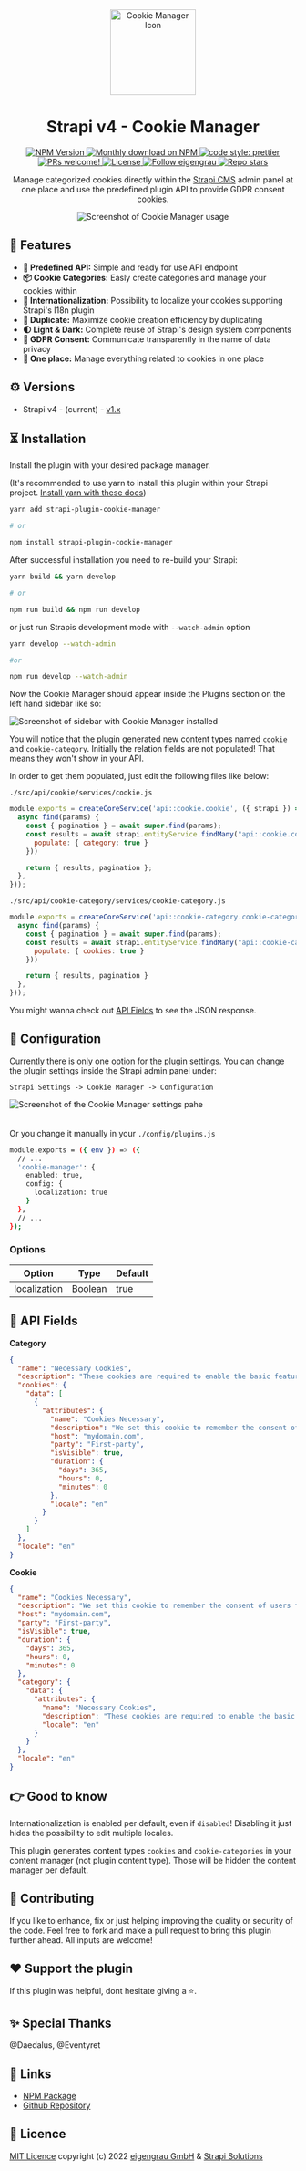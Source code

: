 <div align="center" width="150px">
  <img style="width: 150px; height: auto;" src="https://github.com/eigengrau-ch/strapi-plugin-cookie-manager/blob/main/public/plugin-icon-150.png" alt="Cookie Manager Icon" />
</div>

<div align="center">

  # Strapi v4 - Cookie Manager

  <p>
    <a href="https://www.npmjs.org/package/strapi-plugin-cookie-manager">
      <img src="https://img.shields.io/npm/v/strapi-plugin-cookie-manager.svg?style=plastic" alt="NPM Version" />
    </a>
    <a href="https://www.npmjs.org/package/strapi-plugin-cookie-manager">
      <img src="https://img.shields.io/npm/dt/strapi-plugin-cookie-manager.svg?style=plastic" alt="Monthly download on NPM" />
    </a>
    <a href="https://github.com/prettier/prettier" target="_blank" rel="noopener noreferrer">
      <img alt="code style: prettier" src="https://img.shields.io/badge/code_style-prettier-ff69b4.svg?style=plastic">
    </a>
    <a href="#-contributing">
      <img src="https://img.shields.io/badge/PRs-welcome-brightgreen.svg?style=plastic" alt="PRs welcome!" />
    </a>
    <a href="#-license">
      <img src="https://img.shields.io/github/license/eigengrau-ch/strapi-plugin-cookie-manager?style=plastic" alt="License" />
    </a>
    <a href="https://twitter.com/intent/follow?screen_name=eigengrau_ch" target="_blank" rel="noopener noreferrer">
      <img alt="Follow eigengrau" src="https://img.shields.io/twitter/follow/eigengrau_ch?color=%231DA1F2&label=follow%20me&style=plastic">
    </a>
    <a href="#">
      <img alt="Repo stars" src="https://img.shields.io/github/stars/eigengrau-ch/strapi-plugin-cookie-manager?color=white&label=Github&style=plastic">
    </a>
  </p>

  Manage categorized cookies directly within the [Strapi CMS](https://github.com/strapi/strapi) admin panel at one place and use the predefined plugin API to provide GDPR consent cookies.

  <img src="https://github.com/eigengrau-ch/strapi-plugin-cookie-manager/blob/main/public/plugin-usage.jpg" alt="Screenshot of Cookie Manager usage" />

</div>

## 🎉 Features

- **🥞 Predefined API:** Simple and ready for use API endpoint
- **📦 Cookie Categories:** Easly create categories and manage your cookies within
- **💬 Internationalization:** Possibility to localize your cookies supporting Strapi's I18n plugin
- **👥 Duplicate:** Maximize cookie creation efficiency by duplicating
- **🌓 Light & Dark:** Complete reuse of Strapi's design system components
- **📢 GDPR Consent:** Communicate transparently in the name of data privacy
- **📍 One place:** Manage everything related to cookies in one place


## ⚙️ Versions

- Strapi v4 - (current) - [v1.x](https://github.com/eigengrau-ch/strapi-plugin-cookie-manager)


## ⏳ Installation

Install the plugin with your desired package manager.

(It's recommended to use yarn to install this plugin within your Strapi project. [Install yarn with these docs](https://yarnpkg.com/lang/en/docs/install/))

```bash
yarn add strapi-plugin-cookie-manager

# or

npm install strapi-plugin-cookie-manager
```

After successful installation you need to re-build your Strapi:

```bash
yarn build && yarn develop

# or

npm run build && npm run develop
```

or just run Strapis development mode with `--watch-admin` option

```bash
yarn develop --watch-admin

#or

npm run develop --watch-admin
```

Now the Cookie Manager should appear inside the Plugins section on the left hand sidebar like so:

<img src="https://github.com/eigengrau-ch/strapi-plugin-cookie-manager/blob/main/public/plugin-sidebar.jpg" alt="Screenshot of sidebar with Cookie Manager installed" />

You will notice that the plugin generated new content types named `cookie` and `cookie-category`. Initially the relation fields are not populated! That means they won't show in your API.

In order to get them populated, just edit the following files like below:

`./src/api/cookie/services/cookie.js`
```javascript
module.exports = createCoreService('api::cookie.cookie', ({ strapi }) => ({
  async find(params) {
    const { pagination } = await super.find(params);
    const results = await strapi.entityService.findMany("api::cookie.cookie", Object.assign(params, {
      populate: { category: true }
    }))

    return { results, pagination };
  },
}));
```

`./src/api/cookie-category/services/cookie-category.js`
```javascript
module.exports = createCoreService('api::cookie-category.cookie-category', ({ strapi }) => ({
  async find(params) {
    const { pagination } = await super.find(params);
    const results = await strapi.entityService.findMany("api::cookie-category.cookie-category", Object.assign(params, {
      populate: { cookies: true }
    }))

    return { results, pagination }
  },
}));
```

You might wanna check out [API Fields](https://www.npmjs.com/package/strapi-plugin-cookie-manager#-api-fields) to see the JSON response.


## 🔧 Configuration

Currently there is only one option for the plugin settings. You can change the plugin settings inside the Strapi admin panel under:

`Strapi Settings -> Cookie Manager -> Configuration`

<img style="margin-bottom: 20px;" src="https://github.com/eigengrau-ch/strapi-plugin-cookie-manager/blob/main/public/plugin-settings.jpg" alt="Screenshot of the Cookie Manager settings pahe" />

Or you change it manually in your `./config/plugins.js`

```bash
module.exports = ({ env }) => ({
  // ...
  'cookie-manager': {
    enabled: true,
    config: {
      localization: true
    }
  },
  // ...
});
```

### Options

| Option           | Type             | Default |
| ---------------- | ---------------- | ------- |
| localization     | Boolean          | true    |

## 🔌 API Fields

**Category**
```json
{
  "name": "Necessary Cookies",
  "description": "These cookies are required to enable the basic features of this site, such as adjusting your consent preferences. These cookies do not share any personally identifiable data.",
  "cookies": {
    "data": [
      {
        "attributes": {
          "name": "Cookies Necessary",
          "description": "We set this cookie to remember the consent of users for the use of cookies in the \"Necessary\" category.",
          "host": "mydomain.com",
          "party": "First-party",
          "isVisible": true,
          "duration": {
            "days": 365,
            "hours": 0,
            "minutes": 0
          },
          "locale": "en"
        }
      }
    ]
  },
  "locale": "en"
}
```
**Cookie**
```json
{
  "name": "Cookies Necessary",
  "description": "We set this cookie to remember the consent of users for the use of cookies in the \"Necessary\" category.",
  "host": "mydomain.com",
  "party": "First-party",
  "isVisible": true,
  "duration": {
    "days": 365,
    "hours": 0,
    "minutes": 0
  },
  "category": {
    "data": {
      "attributes": {
        "name": "Necessary Cookies",
        "description": "These cookies are required to enable the basic features of this site, such as adjusting your consent preferences. These cookies do not share any personally identifiable data.",
        "locale": "en"
      }
    }
  },
  "locale": "en"
}
```

## 👉 Good to know

Internationalization is enabled per default, even if `disabled`! Disabling it just hides the possibility to edit multiple locales.

This plugin generates content types `cookies` and `cookie-categories` in your content manager (not plugin content type). Those will be hidden the content manager per default.


## 🤝 Contributing

If you like to enhance, fix or just helping improving the quality or security of the code. Feel free to fork and make a pull request to bring this plugin further ahead. All inputs are welcome!


## ❤️ Support the plugin

If this plugin was helpful, dont hesitate giving a ⭐️.

## ✨ Special Thanks

@Daedalus, @Eventyret

## 🔗 Links
- [NPM Package](https://www.npmjs.com/package/strapi-plugin-cookie-manager)
- [Github Repository](https://github.com/eigengrau-ch/strapi-plugin-cookie-manager)


## 📝 Licence

[MIT Licence](https://github.com/eigengrau-ch/strapi-plugin-cookie-manager/blob/main/LICENSE) copyright (c) 2022 [eigengrau GmbH](https://eigengrau.ch) & [Strapi Solutions](https://strapi.io/)